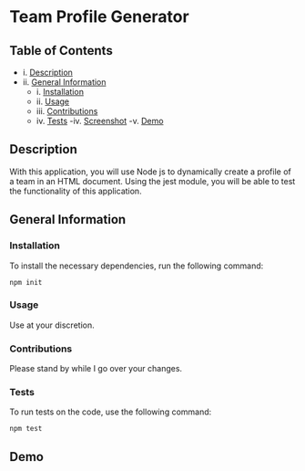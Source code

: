 # Team Profile Generator

  ## Table of Contents
  
  - i. [Description](#description)
  - ii. [General Information](#general-information)
    - i. [Installation](#installation)
    - ii. [Usage](#usage)
    - iii. [Contributions](#contributions)
    - iv. [Tests](#tests)
  -iv. [Screenshot](#screenshot)
  -v. [Demo](dDemo)

  ## Description
  
  With this application, you will use Node js to dynamically create a profile of a team in an HTML document. Using the jest module, you will be able to test the functionality of this application. 

  ## General Information
  
  ### Installation
  
  To install the necessary dependencies, run the following command:
  
  ```npm init```

  ### Usage 

  Use at your discretion.
  
  ### Contributions

  Please stand by while I go over your changes.
  
  ### Tests

  To run tests on the code, use the following command:

  ```npm test```
 
## Demo
